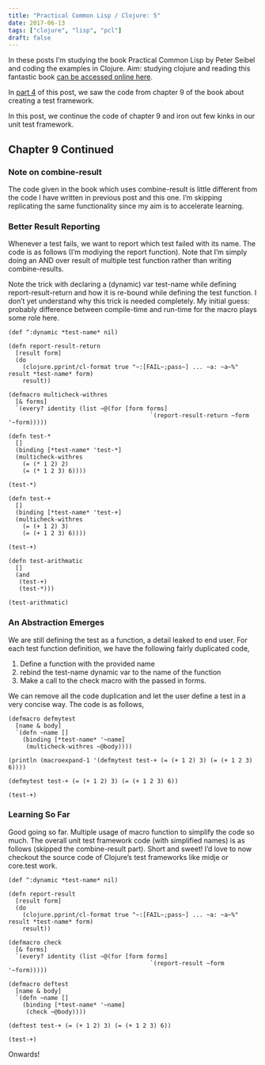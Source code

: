 ```yaml
---
title: "Practical Common Lisp / Clojure: 5"
date: 2017-06-13
tags: ["clojure", "lisp", "pcl"]
draft: false
---
```


In these posts I’m studying the book Practical Common Lisp by Peter Seibel and coding the examples in Clojure. Aim: studying clojure and reading this fantastic book [can be accessed online here](http://www.gigamonkeys.com/book/).

In [part 4](/post/practical_common_lisp_4/) of this post, we saw the code from chapter 9 of the book about creating a test framework.

In this post, we continue the code of chapter 9 and iron out few kinks in our unit test framework.

## Chapter 9 Continued

### Note on combine-result

The code given in the book which uses combine-result is little different from the code I have written in previous post and this one. I’m skipping replicating the same functionality since my aim is to accelerate learning.

### Better Result Reporting

Whenever a test fails, we want to report which test failed with its name. The code is as follows (I’m modiying the report function). Note that I’m simply doing an AND over result of multiple test function rather than writing combine-results.

Note the trick with declaring a (dynamic) var test-name while defining report-result-return and how it is re-bound while defining the test function. I don’t yet understand why this trick is needed completely. My initial guess: probably difference between compile-time and run-time for the macro plays some role here.

    (def ^:dynamic *test-name* nil)

    (defn report-result-return
      [result form]
      (do 
        (clojure.pprint/cl-format true "~:[FAIL~;pass~] ... ~a: ~a~%" result *test-name* form)
        result))

    (defmacro multicheck-withres
      [& forms]
      `(every? identity (list ~@(for [form forms]
                                            `(report-result-return ~form '~form)))))

    (defn test-*
      []
      (binding [*test-name* 'test-*]
      (multicheck-withres
        (= (* 1 2) 2)
        (= (* 1 2 3) 6))))

    (test-*)

    (defn test-+
      []
      (binding [*test-name* 'test-+]
      (multicheck-withres
        (= (+ 1 2) 3)
        (= (+ 1 2 3) 6))))

    (test-+)

    (defn test-arithmatic
      []
      (and
       (test-+)
       (test-*)))

    (test-arithmatic)

### An Abstraction Emerges

We are still defining the test as a function, a detail leaked to end user. For each test function definition, we have the following fairly duplicated code,

1.  Define a function with the provided name
2.  rebind the test-name dynamic var to the name of the function
3.  Make a call to the check macro with the passed in forms.

We can remove all the code duplication and let the user define a test in a very concise way. The code is as follows,

    (defmacro defmytest
      [name & body]
      `(defn ~name []
        (binding [*test-name* '~name]
         (multicheck-withres ~@body))))

    (println (macroexpand-1 '(defmytest test-+ (= (+ 1 2) 3) (= (+ 1 2 3) 6))))

    (defmytest test-+ (= (+ 1 2) 3) (= (+ 1 2 3) 6))

    (test-+)

### Learning So Far

Good going so far. Multiple usage of macro function to simplify the code so much. The overall unit test framework code (with simplified names) is as follows (skipped the combine-result part). Short and sweet! I’d love to now checkout the source code of Clojure’s test frameworks like midje or core.test work.

    (def ^:dynamic *test-name* nil)

    (defn report-result
      [result form]
      (do 
        (clojure.pprint/cl-format true "~:[FAIL~;pass~] ... ~a: ~a~%" result *test-name* form)
        result))

    (defmacro check
      [& forms]
      `(every? identity (list ~@(for [form forms]
                                            `(report-result ~form '~form)))))

    (defmacro deftest
      [name & body]
      `(defn ~name []
        (binding [*test-name* '~name]
         (check ~@body))))

    (deftest test-+ (= (+ 1 2) 3) (= (+ 1 2 3) 6))

    (test-+)

Onwards!
